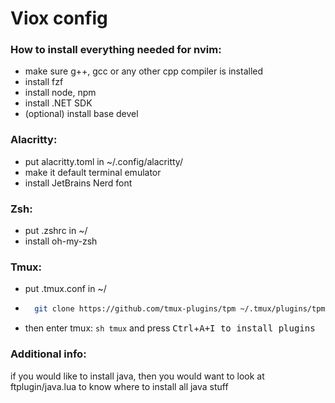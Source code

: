 # Viox config

### How to install everything needed for nvim:

- make sure g++, gcc or any other cpp compiler is installed
- install fzf
- install node, npm
- install .NET SDK
- (optional) install base devel

### Alacritty:

- put alacritty.toml in ~/.config/alacritty/
- make it default terminal emulator
- install JetBrains Nerd font

### Zsh:

- put .zshrc in ~/
- install oh-my-zsh

### Tmux:

- put .tmux.conf in ~/
- ```sh
    git clone https://github.com/tmux-plugins/tpm ~/.tmux/plugins/tpm/
    ```
- then enter tmux: ```sh tmux``` and press <kbd>Ctrl</kbd>+<kbd>A</kdb>+<kbd>I</kbd> to install plugins

### Additional info:

if you would like to install java, then you would want to look at ftplugin/java.lua to know where to install all java stuff
